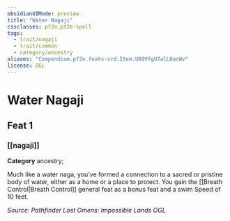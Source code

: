 ```yaml
---
obsidianUIMode: preview
title: "Water Nagaji"
cssclasses: pf2e,pf2e-spell
tags:
  - trait/nagaji
  - trait/common
  - category/ancestry
aliases: "Compendium.pf2e.feats-srd.Item.U09VfgU7alL0acWv"
license: OGL
---
```

# Water Nagaji
## Feat 1
### [[nagaji]]

**Category** ancestry; 




Much like a water naga, you've formed a connection to a sacred or pristine body of water, either as a home or a place to protect. You gain the [[Breath Control|Breath Control]] general feat as a bonus feat and a swim Speed of 10 feet.

*Source: Pathfinder Lost Omens: Impossible Lands*
*OGL*